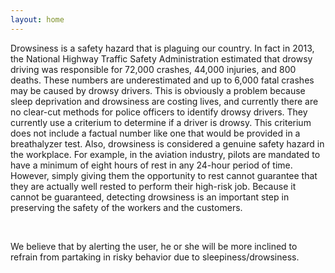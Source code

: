 ```yaml
---
layout: home
---
```


<p>Drowsiness is a safety hazard that is plaguing our country. In fact in 2013, the National Highway Traffic Safety Administration estimated that drowsy driving was responsible for 72,000 crashes, 44,000 injuries, and 800 deaths. These numbers are underestimated and up to 6,000 fatal crashes may be caused by drowsy drivers. This is obviously a problem because sleep deprivation and drowsiness are costing lives, and currently there are no clear-cut methods for police officers to identify drowsy drivers. They currently use a criterium to determine if a driver is drowsy. This criterium does not include a factual number like one that would be provided in a breathalyzer test. Also, drowsiness is considered a genuine safety hazard in the workplace. For example, in the aviation industry, pilots are mandated to have a minimum of eight hours of rest in any 24-hour period of time. However, simply giving them the opportunity to rest cannot guarantee that they are actually well rested to perform their high-risk job. Because it cannot be guaranteed, detecting drowsiness is an important step in preserving the safety of the workers and the customers.</p>
<br>
<p>We believe that by alerting the user, he or she will be more inclined to refrain from partaking in risky behavior due to sleepiness/drowsiness.</p>